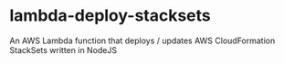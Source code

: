 # lambda-deploy-stacksets
An AWS Lambda function that deploys / updates AWS CloudFormation StackSets written in NodeJS

